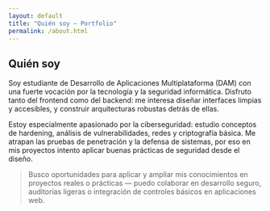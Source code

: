 ```yaml
---
layout: default
title: "Quién soy — Portfolio"
permalink: /about.html
---
```


## Quién soy

Soy estudiante de Desarrollo de Aplicaciones Multiplataforma (DAM) con una fuerte vocación por la tecnología y la seguridad informática. Disfruto tanto del frontend como del backend: me interesa diseñar interfaces limpias y accesibles, y construir arquitecturas robustas detrás de ellas.

Estoy especialmente apasionado por la ciberseguridad: estudio conceptos de hardening, análisis de vulnerabilidades, redes y criptografía básica. Me atrapan las pruebas de penetración y la defensa de sistemas, por eso en mis proyectos intento aplicar buenas prácticas de seguridad desde el diseño.

> Busco oportunidades para aplicar y ampliar mis conocimientos en proyectos reales o prácticas — puedo colaborar en desarrollo seguro, auditorías ligeras o integración de controles básicos en aplicaciones web.

